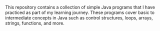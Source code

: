 This repository contains a collection of simple Java programs that I have practiced as part of my learning journey. These programs cover basic to intermediate concepts in Java such as control structures, loops, arrays, strings, functions, and more.
